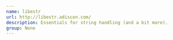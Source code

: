 ```yaml
---
name: libestr
url: http://libestr.adiscon.com/
description: Essentials for string handling (and a bit more).
group: None
---
```

